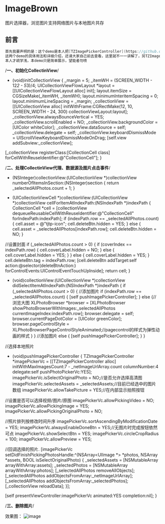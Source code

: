 # ImageBrown

图片选择器，浏览图片支持网络图片与本地图片共存

## 前言

```objective-c
首先我要声明的是：这个demo是本人把[TZImagePickerController](https://github.com/banchichen/TZImagePickerController)（选择本地图片）与 XLPhotoBrowser（图片浏览）这两个强大的神器简单修改、结合而成，感谢两位大神的无私贡献。
这两个demo的具体用法和详细介绍，还请大家自己前去查看，这里就不一一讲解了，另TZImagePickerController支持选择原图和本地视频，这里给屏蔽掉了，你可根据自己项目需求自己进行修改
本人才疏学浅，本demo只是简单展示，望能者勿喷
```
/**********一、初始化CollectinView**********/
- (void)initCollectionView {
_margin = 5;
_itemWH = (SCREEN_WIDTH - 12*2 - 5*3)/4;
UICollectionViewFlowLayout *layout = [[UICollectionViewFlowLayout alloc] init];
layout.itemSize = CGSizeMake(_itemWH, _itemWH);
layout.minimumInteritemSpacing = 0;
layout.minimumLineSpacing = _margin;
_collectionView = [[UICollectionView alloc] initWithFrame:CGRectMake(12, 10, SCREEN_WIDTH - 24, 300) collectionViewLayout:layout];
_collectionView.alwaysBounceVertical = YES;
_collectionView.scrollEnabled = NO;
_collectionView.backgroundColor = [UIColor whiteColor];
_collectionView.dataSource = self;
_collectionView.delegate = self;
_collectionView.keyboardDismissMode = UIScrollViewKeyboardDismissModeOnDrag;
[self.view addSubview:_collectionView];

[_collectionView registerClass:[CollectionCell class] forCellWithReuseIdentifier:@"CollectionCell"];
}

/**********二、处理CollectinView代理、数据源及图片点击事件**********/
- (NSInteger)collectionView:(UICollectionView *)collectionView numberOfItemsInSection:(NSInteger)section {
return _selectedAllPhotos.count + 1;
}

- (UICollectionViewCell *)collectionView:(UICollectionView *)collectionView cellForItemAtIndexPath:(NSIndexPath *)indexPath {
CollectionCell *cell = [collectionView dequeueReusableCellWithReuseIdentifier:@"CollectionCell" forIndexPath:indexPath];
if (indexPath.row == _selectedAllPhotos.count) {
cell.asset = @"tjtp-icon";
cell.deleteBtn.hidden = YES;
}
else {
cell.asset = _selectedAllPhotos[indexPath.row];
cell.deleteBtn.hidden = NO;
}

//设置封面
if (_selectedAllPhotos.count > 0) {
if (coverIndex == indexPath.row) {
cell.coverLabel.hidden = NO;
}
else {
cell.coverLabel.hidden = YES;
}
}
else {
cell.coverLabel.hidden = YES;
}
cell.deleteBtn.tag = indexPath.row;
[cell.deleteBtn addTarget:self action:@selector(deleteBtnAction:) forControlEvents:UIControlEventTouchUpInside];
return cell;
}

- (void)collectionView:(UICollectionView *)collectionView didSelectItemAtIndexPath:(NSIndexPath *)indexPath {
if (_selectedAllPhotos.count > 0) {
//添加图片
if (indexPath.row == _selectedAllPhotos.count) {
[self pushImagePickerController];
}
else {//浏览大图
XLPhotoBrowser *browser = [XLPhotoBrowser showPhotoBrowserWithImages:_selectedAllPhotos currentImageIndex:indexPath.row];
browser.delegate = self;
browser.currentPageDotColor = [UIColor greenColor];
browser.pageControlStyle = XLPhotoBrowserPageControlStyleAnimated;//pagecontrol的样式为弹性动画的样式
}
}
//添加图片
else {
[self pushImagePickerController];
}
}

//选择本地照片
- (void)pushImagePickerController {
TZImagePickerController *imagePickerVc = [[TZImagePickerController alloc] initWithMaxImagesCount:7 - _netImageUrlArray.count columnNumber:4 delegate:self pushPhotoPickerVc:YES];
imagePickerVc.isSelectOriginalPhoto = NO;//是否允许选择高清图
imagePickerVc.selectedAssets = _selectedAssets;//目前已经选中的图片数组
imagePickerVc.allowTakePicture = YES;//在内部显示拍照按钮

//设置是否可以选择视频/图片/原图
imagePickerVc.allowPickingVideo = NO;
imagePickerVc.allowPickingImage = YES;
imagePickerVc.allowPickingOriginalPhoto = NO;

//照片排列按修改时间升序
imagePickerVc.sortAscendingByModificationDate = YES;
imagePickerVc.alwaysEnableDoneBtn = YES;//无图片时完成按钮依然可点
imagePickerVc.showSelectBtn = YES;
imagePickerVc.circleCropRadius = 100;
imagePickerVc.allowPreview = YES;

//回调选择的照片.
[imagePickerVc setDidFinishPickingPhotosHandle:^(NSArray<UIImage *> *photos, NSArray *assets, BOOL isSelectOriginalPhoto) {
_selectedAssets = [NSMutableArray arrayWithArray:assets];
_selectedPhotos = [NSMutableArray arrayWithArray:photos];
[_selectedAllPhotos removeAllObjects];
[_selectedAllPhotos addObjectsFromArray:_netImageUrlArray];
[_selectedAllPhotos addObjectsFromArray:_selectedPhotos];
[_collectionView reloadData];
}];

[self presentViewController:imagePickerVc animated:YES completion:nil];
}

/**********三、删除图片**********/

效果图：
![image](https://github.com/haolizi/IrregularButton/blob/master/example.png)

